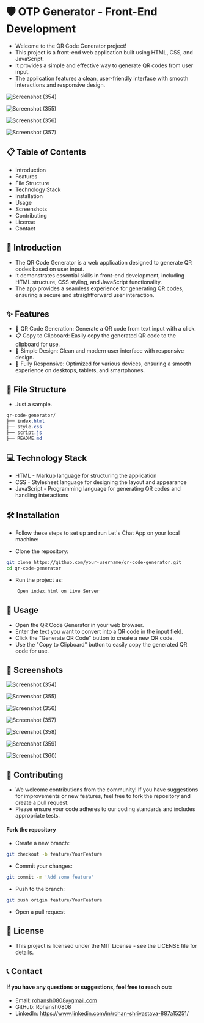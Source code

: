 # 🛡️ OTP Generator - Front-End Development

- Welcome to the QR Code Generator project!
- This project is a front-end web application built using HTML, CSS, and JavaScript.
- It provides a simple and effective way to generate QR codes from user input.
- The application features a clean, user-friendly interface with smooth interactions and responsive design.

![Screenshot (354)](https://github.com/user-attachments/assets/462dd59c-6b75-4e51-aae2-62601ca4c10d)

![Screenshot (355)](https://github.com/user-attachments/assets/432a1413-590f-48a3-a6ba-89513e8debde)

![Screenshot (356)](https://github.com/user-attachments/assets/5171f420-5423-457a-8e26-71abb5ce66d2)

![Screenshot (357)](https://github.com/user-attachments/assets/64316eda-d9c0-49c9-b456-3d3b8929ea73)


## 📋 Table of Contents
- Introduction
- Features
- File Structure
- Technology Stack
- Installation
- Usage
- Screenshots
- Contributing
- License
- Contact

## 📘 Introduction
- The QR Code Generator is a web application designed to generate QR codes based on user input.
- It demonstrates essential skills in front-end development, including HTML structure, CSS styling, and JavaScript functionality.
- The app provides a seamless experience for generating QR codes, ensuring a secure and straightforward user interaction.

## ✨ Features
- 🔐 QR Code Generation: Generate a QR code from text input with a click.
- 📋 Copy to Clipboard: Easily copy the generated QR code to the clipboard for use.
- 🎨 Simple Design: Clean and modern user interface with responsive design.
- 📱 Fully Responsive: Optimized for various devices, ensuring a smooth experience on desktops, tablets, and smartphones.


## 📁 File Structure

-  Just a sample. 

```css
qr-code-generator/
├── index.html
├── style.css
├── script.js
├── README.md
```

## 💻 Technology Stack
- HTML - Markup language for structuring the application
- CSS - Stylesheet language for designing the layout and appearance
- JavaScript - Programming language for generating QR codes and handling interactions

## 🛠 Installation
- Follow these steps to set up and run Let's Chat App on your local machine:

- Clone the repository:

```bash
git clone https://github.com/your-username/qr-code-generator.git
cd qr-code-generator

```

- Run the project as:

```bash
    Open index.html on Live Server
```    



## 🚀 Usage
- Open the QR Code Generator in your web browser.
- Enter the text you want to convert into a QR code in the input field.
- Click the "Generate QR Code" button to create a new QR code.
- Use the "Copy to Clipboard" button to easily copy the generated QR code for use.

## 📸 Screenshots

![Screenshot (354)](https://github.com/user-attachments/assets/462dd59c-6b75-4e51-aae2-62601ca4c10d)

![Screenshot (355)](https://github.com/user-attachments/assets/432a1413-590f-48a3-a6ba-89513e8debde)

![Screenshot (356)](https://github.com/user-attachments/assets/5171f420-5423-457a-8e26-71abb5ce66d2)

![Screenshot (357)](https://github.com/user-attachments/assets/64316eda-d9c0-49c9-b456-3d3b8929ea73)

![Screenshot (358)](https://github.com/user-attachments/assets/fda76650-8e48-406e-ac49-f9fa2a61321c)

![Screenshot (359)](https://github.com/user-attachments/assets/be52ec32-0522-4e71-9c72-82a6a23b9436)

![Screenshot (360)](https://github.com/user-attachments/assets/f29640c5-f447-47df-8fd1-139da04cce78)


## 🤝 Contributing
- We welcome contributions from the community! If you have suggestions for improvements or new features, feel free to fork the repository and create a pull request.
- Please ensure your code adheres to our coding standards and includes appropriate tests.

#### Fork the repository
- Create a new branch:

```bash
git checkout -b feature/YourFeature
```

- Commit your changes:

```bash
git commit -m 'Add some feature'
```

- Push to the branch:

```bash
git push origin feature/YourFeature
```
- Open a pull request


## 📄 License
- This project is licensed under the MIT License - see the LICENSE file for details.

## 📞 Contact
#### If you have any questions or suggestions, feel free to reach out:

- Email: rohansh0808@gmail.com
- GitHub: Rohansh0808
- LinkedIn: https://www.linkedin.com/in/rohan-shrivastava-887a15251/
